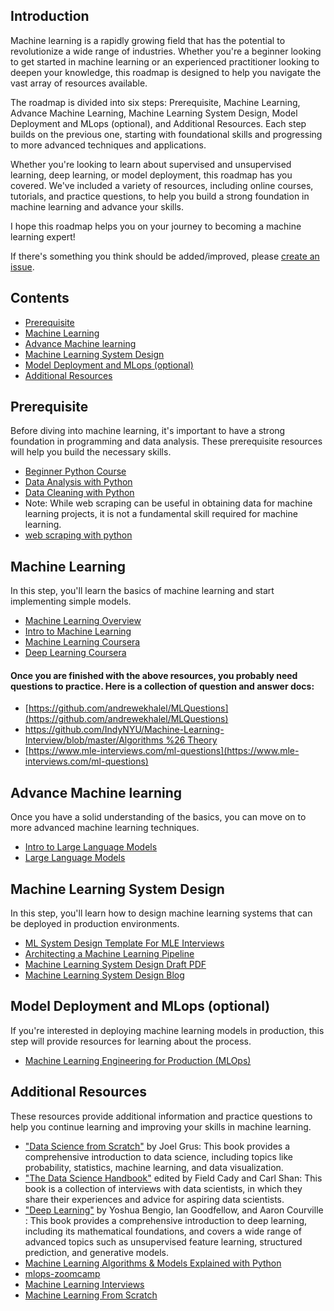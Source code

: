 ## Introduction

  Machine learning is a rapidly growing field that has the potential to revolutionize a wide range of industries. Whether you're a beginner looking to get started in machine learning or an experienced practitioner looking to deepen your knowledge, this roadmap is designed to help you navigate the vast array of resources available.

The roadmap is divided into six steps: Prerequisite, Machine Learning, Advance Machine Learning, Machine Learning System Design, Model Deployment and MLops (optional), and Additional Resources. Each step builds on the previous one, starting with foundational skills and progressing to more advanced techniques and applications.

Whether you're looking to learn about supervised and unsupervised learning, deep learning, or model deployment, this roadmap has you covered. We've included a variety of resources, including online courses, tutorials, and practice questions, to help you build a strong foundation in machine learning and advance your skills.

I hope this roadmap helps you on your journey to becoming a machine learning expert!

If there's something you think should be added/improved, please [create an issue](https://github.com/ajinkyavbhandare/Machine-Learning-Roadmap/issues/new).

## Contents
- [Prerequisite](https://github.com/ajinkyavbhandare/Machine-Learning-Roadmap#Prerquisite)
- [Machine Learning](https://github.com/ajinkyavbhandare/Machine-Learning-Roadmap#Machine-Learning)
- [Advance Machine learning](https://github.com/ajinkyavbhandare/Machine-Learning-Roadmap#Advance-Machine-Learning)
- [Machine Learning System Design](https://github.com/ajinkyavbhandare/Machine-Learning-Roadmap#Machine-Learning-System-Design)
- [Model Deployment and MLops (optional)](https://github.com/ajinkyavbhandare/Machine-Learning-Roadmap#Model-Deployment-and-MLops-(optional))
- [Additional Resources](https://github.com/ajinkyavbhandare/Machine-Learning-Roadmap#Additional-Resources)

## Prerequisite

Before diving into machine learning, it's important to have a strong foundation in programming and data analysis. These prerequisite resources will help you build the necessary skills.

- [Beginner Python Course](https://www.youtube.com/watch?v=rfscVS0vtbw&t=400s)
- [Data Analysis with Python](https://www.youtube.com/watch?v=r-uOLxNrNk8)
- [Data Cleaning with Python](https://www.kaggle.com/learn/data-cleaning)
- Note: While web scraping can be useful in obtaining data for machine learning projects, it is not a fundamental skill required for machine learning.
- [web scraping with python](https://www.youtube.com/watch?v=XVv6mJpFOb0)
## Machine Learning

In this step, you'll learn the basics of machine learning and start implementing simple models.

- [Machine Learning Overview](https://vas3k.com/blog/machine_learning/)
- [Intro to Machine Learning](https://www.kaggle.com/learn/intro-to-machine-learning)
- [Machine Learning Coursera](https://www.coursera.org/specializations/machine-learning-introduction)
- [Deep Learning Coursera](https://www.coursera.org/specializations/deep-learning?)
#### Once you are finished with the above resources, you probably need questions to practice. Here is a collection of question and answer docs:
- [https://github.com/andrewekhalel/MLQuestions](https://github.com/andrewekhalel/MLQuestions)
- [https://github.com/IndyNYU/Machine-Learning-Interview/blob/master/Algorithms %26 Theory](https://github.com/IndyNYU/Machine-Learning-Interview/blob/master/Algorithms%20%26%20Theory)
- [https://www.mle-interviews.com/ml-questions](https://www.mle-interviews.com/ml-questions)

## Advance Machine learning

Once you have a solid understanding of the basics, you can move on to more advanced machine learning techniques.
- [Intro to Large Language Models](https://www.youtube.com/watch?v=zjkBMFhNj_g)
- [Large Language Models](https://learn.activeloop.ai/)
  
## Machine Learning System Design

In this step, you'll learn how to design machine learning systems that can be deployed in production environments.

- [ML System Design Template For MLE Interviews](https://www.mle-interviews.com/ml-design-template)
- [Architecting a Machine Learning Pipeline](https://towardsdatascience.com/architecting-a-machine-learning-pipeline-a847f094d1c7)
- [Machine Learning System Design Draft PDF](https://huyenchip.com/machine-learning-systems-design/toc.html)
- [Machine Learning System Design Blog](https://becominghuman.ai/machine-learning-system-design-f2f4018f2f8)

## Model Deployment and MLops (optional)

If you're interested in deploying machine learning models in production, this step will provide resources for learning about the process.
    
- [Machine Learning Engineering for Production (MLOps)](https://www.coursera.org/specializations/machine-learning-engineering-for-production-mlops)

## Additional Resources

These resources provide additional information and practice questions to help you continue learning and improving your skills in machine learning.

- ["Data Science from Scratch"](/books/Joel_Grus_Data_Science_from_Scratch_First_Princ.pdf) by Joel Grus: This book provides a comprehensive introduction to data science, including topics like probability, statistics, machine learning, and data visualization.
- ["The Data Science Handbook"](/books/The%20Data%20Science%20Handbook.pdf) edited by Field Cady and Carl Shan: This book is a collection of interviews with data scientists, in which they share their experiences and advice for aspiring data scientists.
- ["Deep Learning"](/books/Ian%20Goodfellow%2C%20Yoshua%20Bengio%2C%20Aaron%20Courville%20-%20Deep%20Learning%20(2017%2C%20MIT).pdf) by Yoshua Bengio, Ian Goodfellow, and Aaron Courville : This book provides a comprehensive introduction to deep learning, including its mathematical foundations, and covers a wide range of advanced topics such as unsupervised feature learning, structured prediction, and generative models.
- [Machine Learning Algorithms & Models Explained with Python](https://medium.com/coders-camp/all-machine-learning-algorithms-models-explained-adcd95d5fb3c)
- [mlops-zoomcamp](https://github.com/DataTalksClub/mlops-zoomcamp)
- [Machine Learning Interviews](https://github.com/alirezadir/machine-learning-interview-enlightener/blob/main/README.md) 
- [Machine Learning From Scratch ](https://dafriedman97.github.io/mlbook/content/introduction.html)
